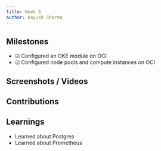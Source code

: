 ```yaml
---
title: Week 6
author: Aayush Sharma
---
```


## Milestones
- &#x2611;  Configured an OKE module on OCI
- &#x2611;  Configured node pools and compute instances on OCI

## Screenshots / Videos 

## Contributions

## Learnings
- Learned about Postgres
- Learned about Prometheus